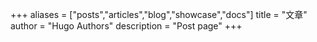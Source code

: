 +++
aliases = ["posts","articles","blog","showcase","docs"]
title = "文章"
author = "Hugo Authors"
description = "Post page"
+++